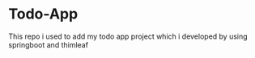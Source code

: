 # Todo-App
This repo i used to add my todo app project which i developed by using springboot and thimleaf
